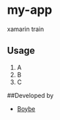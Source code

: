 # my-app
xamarin train

## Usage
1. A
2. B
3. C



##Developed by
* [Boybe](https://www.facebook.com/BoyBe7)
